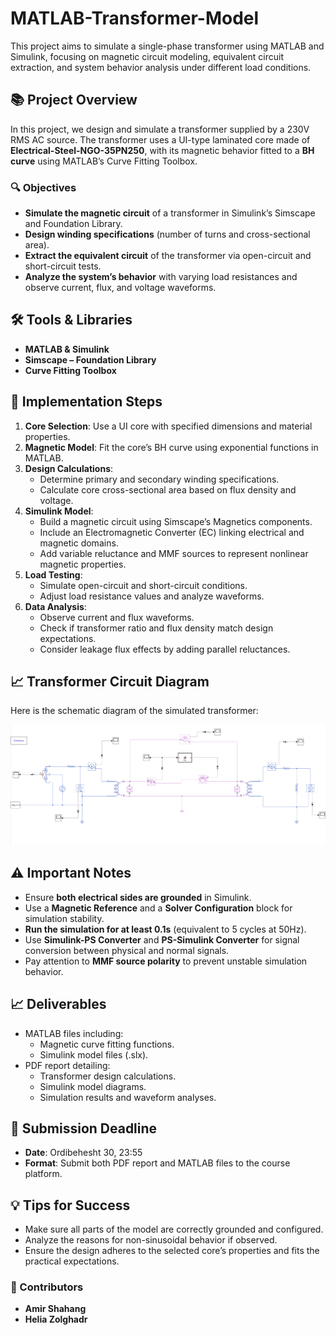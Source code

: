 # MATLAB-Transformer-Model
This project aims to simulate a single-phase transformer using MATLAB and Simulink, focusing on magnetic circuit modeling, equivalent circuit extraction, and system behavior analysis under different load conditions.

## 📚 Project Overview
In this project, we design and simulate a transformer supplied by a 230V RMS AC source. The transformer uses a UI-type laminated core made of **Electrical-Steel-NGO-35PN250**, with its magnetic behavior fitted to a **BH curve** using MATLAB’s Curve Fitting Toolbox.

### 🔍 Objectives
- **Simulate the magnetic circuit** of a transformer in Simulink’s Simscape and Foundation Library.
- **Design winding specifications** (number of turns and cross-sectional area).
- **Extract the equivalent circuit** of the transformer via open-circuit and short-circuit tests.
- **Analyze the system’s behavior** with varying load resistances and observe current, flux, and voltage waveforms.

## 🛠️ Tools & Libraries
- **MATLAB & Simulink**
- **Simscape – Foundation Library**
- **Curve Fitting Toolbox**

## 📝 Implementation Steps
1. **Core Selection**: Use a UI core with specified dimensions and material properties.
2. **Magnetic Model**: Fit the core’s BH curve using exponential functions in MATLAB.
3. **Design Calculations**:
   - Determine primary and secondary winding specifications.
   - Calculate core cross-sectional area based on flux density and voltage.
4. **Simulink Model**:
   - Build a magnetic circuit using Simscape’s Magnetics components.
   - Include an Electromagnetic Converter (EC) linking electrical and magnetic domains.
   - Add variable reluctance and MMF sources to represent nonlinear magnetic properties.
5. **Load Testing**:
   - Simulate open-circuit and short-circuit conditions.
   - Adjust load resistance values and analyze waveforms.
6. **Data Analysis**:
   - Observe current and flux waveforms.
   - Check if transformer ratio and flux density match design expectations.
   - Consider leakage flux effects by adding parallel reluctances.

## 📈 Transformer Circuit Diagram
Here is the schematic diagram of the simulated transformer:

![Transformer Circuit Diagram](transformer_circuit_diagram.png)

## ⚠️ Important Notes
- Ensure **both electrical sides are grounded** in Simulink.
- Use a **Magnetic Reference** and a **Solver Configuration** block for simulation stability.
- **Run the simulation for at least 0.1s** (equivalent to 5 cycles at 50Hz).
- Use **Simulink-PS Converter** and **PS-Simulink Converter** for signal conversion between physical and normal signals.
- Pay attention to **MMF source polarity** to prevent unstable simulation behavior.

## 📈 Deliverables
- MATLAB files including:
  - Magnetic curve fitting functions.
  - Simulink model files (.slx).
- PDF report detailing:
  - Transformer design calculations.
  - Simulink model diagrams.
  - Simulation results and waveform analyses.

## 📅 Submission Deadline
- **Date**: Ordibehesht 30, 23:55
- **Format**: Submit both PDF report and MATLAB files to the course platform.

## 💡 Tips for Success
- Make sure all parts of the model are correctly grounded and configured.
- Analyze the reasons for non-sinusoidal behavior if observed.
- Ensure the design adheres to the selected core’s properties and fits the practical expectations.

### 👥 Contributors
- **Amir Shahang**
- **Helia Zolghadr**


